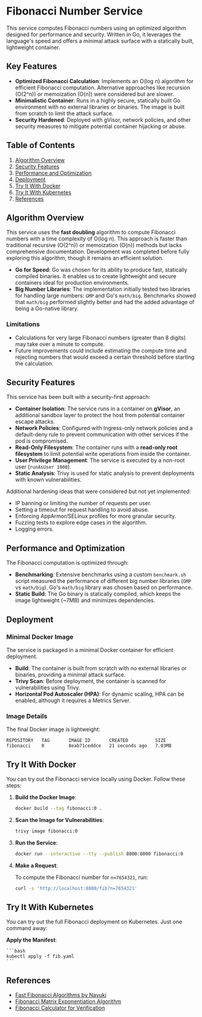 
# Fibonacci Number Service

This service computes Fibonacci numbers using an optimized algorithm designed for performance and security. Written in Go, it leverages the language's speed and offers a minimal attack surface with a statically built, lightweight container.

## Key Features

- **Optimized Fibonacci Calculation**: Implements an O(log n) algorithm for efficient Fibonacci computation. Alternative approaches like recursion (O(2^n)) or memoization (O(n)) were considered but are slower.
- **Minimalistic Container**: Runs in a highly secure, statically built Go environment with no external libraries or binaries. The image is built from scratch to limit the attack surface.
- **Security Hardened**: Deployed with gVisor, network policies, and other security measures to mitigate potential container hijacking or abuse.

## Table of Contents
1. [Algorithm Overview](#algorithm-overview)
2. [Security Features](#security-features)
3. [Performance and Optimization](#performance-and-optimization)
4. [Deployment](#deployment)
5. [Try It With Docker](#try-it-with-docker)
6. [Try It With Kubernetes](#try-it-with-kubernetes)
7. [References](#references)

## Algorithm Overview

This service uses the **fast doubling** algorithm to compute Fibonacci numbers with a time complexity of O(log n). This approach is faster than traditional recursive (O(2^n)) or memoization (O(n)) methods but lacks comprehensive documentation. Development was completed before fully exploring this algorithm, though it remains an efficient solution.

- **Go for Speed**: Go was chosen for its ability to produce fast, statically compiled binaries. It enables us to create lightweight and secure containers ideal for production environments.
- **Big Number Libraries**: The implementation initially tested two libraries for handling large numbers: `GMP` and Go's `math/big`. Benchmarks showed that `math/big` performed slightly better and had the added advantage of being a Go-native library.

### Limitations

- Calculations for very large Fibonacci numbers (greater than 8 digits) may take over a minute to compute.
- Future improvements could include estimating the compute time and rejecting numbers that would exceed a certain threshold before starting the calculation.

## Security Features

This service has been built with a security-first approach:

- **Container Isolation**: The service runs in a container on **gVisor**, an additional sandbox layer to protect the host from potential container escape attacks.
- **Network Policies**: Configured with Ingress-only network policies and a default-deny rule to prevent communication with other services if the pod is compromised.
- **Read-Only Filesystem**: The container runs with a **read-only root filesystem** to limit potential write operations from inside the container.
- **User Privilege Management**: The service is executed by a non-root user (`runAsUser 1000`).
- **Static Analysis**: Trivy is used for static analysis to prevent deployments with known vulnerabilities.

Additional hardening ideas that were considered but not yet implemented:
- IP banning or limiting the number of requests per user.
- Setting a timeout for request handling to avoid abuse.
- Enforcing AppArmor/SELinux profiles for more granular security.
- Fuzzing tests to explore edge cases in the algorithm.
- Logging errors.

## Performance and Optimization

The Fibonacci computation is optimized through:

- **Benchmarking**: Extensive benchmarks using a custom `benchmark.sh` script measured the performance of different big number libraries (`GMP` vs `math/big`). Go's `math/big` library was chosen based on performance.
- **Static Build**: The Go binary is statically compiled, which keeps the image lightweight (~7MB) and minimizes dependencies.

## Deployment

### Minimal Docker Image

The service is packaged in a minimal Docker container for efficient deployment.

- **Build**: The container is built from scratch with no external libraries or binaries, providing a minimal attack surface.
- **Trivy Scan**: Before deployment, the container is scanned for vulnerabilities using Trivy.
- **Horizontal Pod Autoscaler (HPA)**: For dynamic scaling, HPA can be enabled, although it requires a Metrics Server.

### Image Details

The final Docker image is lightweight:

```
REPOSITORY   TAG       IMAGE ID       CREATED          SIZE
fibonacci    0         8eab71ceddce   21 seconds ago   7.03MB
```

## Try It With Docker

You can try out the Fibonacci service locally using Docker. Follow these steps:

1. **Build the Docker Image**:

    ```bash
    docker build --tag fibonacci:0 .
    ```

2. **Scan the Image for Vulnerabilities**:

    ```bash
    trivy image fibonacci:0
    ```

3. **Run the Service**:

    ```bash
    docker run --interactive --tty --publish 8000:8000 fibonacci:0
    ```

4. **Make a Request**:

    To compute the Fibonacci number for `n=7654321`, run:

    ```bash
    curl -s 'http://localhost:8000/fib?n=7654321'
    ```

## Try It With Kubernetes

You can try out the full Fibonacci deployment on Kubernetes. Just one command away:

   **Apply the Manifest**:

    ```bash
    kubectl apply -f fib.yaml
    ```


## References

- [Fast Fibonacci Algorithms by Nayuki](https://www.nayuki.io/page/fast-fibonacci-algorithms)
- [Fibonacci Matrix Exponentiation Algorithm](https://robwilsondev.medium.com/bigo-and-beyond-how-to-compute-fibonacci-sequence-efficiently-with-matrix-exponentiation-d9924545fe54)
- [Fibonacci Calculator for Verification](https://www.calculatorsoup.com/calculators/discretemathematics/fibonacci-calculator.php)
